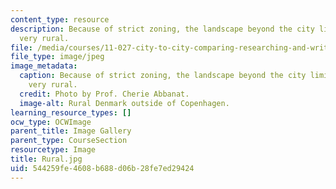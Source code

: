 ```yaml
---
content_type: resource
description: Because of strict zoning, the landscape beyond the city limits remains
  very rural.
file: /media/courses/11-027-city-to-city-comparing-researching-and-writing-about-cities-spring-2006/544259fe4608b688d06b28fe7ed29424_Rural.jpg
file_type: image/jpeg
image_metadata:
  caption: Because of strict zoning, the landscape beyond the city limits remains
    very rural.
  credit: Photo by Prof. Cherie Abbanat.
  image-alt: Rural Denmark outside of Copenhagen.
learning_resource_types: []
ocw_type: OCWImage
parent_title: Image Gallery
parent_type: CourseSection
resourcetype: Image
title: Rural.jpg
uid: 544259fe-4608-b688-d06b-28fe7ed29424
---
```


